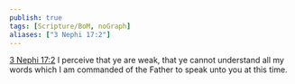 ```yaml
---
publish: true
tags: [Scripture/BoM, noGraph]
aliases: ["3 Nephi 17:2"]
---
```

[3 Nephi 17:2](https://churchofjesuschrist.org/study/scriptures/bofm/3-ne/17?lang=eng&id=p2#p2) I perceive that ye are weak, that ye cannot understand all my words which I am commanded of the Father to speak unto you at this time.
